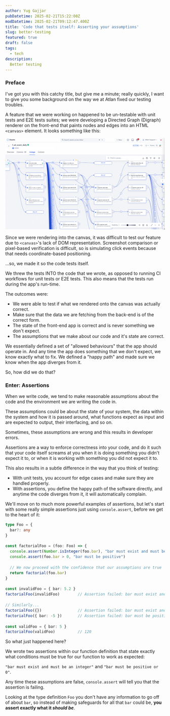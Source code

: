 ```yaml
---
author: Yug Gajjar
pubDatetime: 2025-02-21T15:22:00Z
modDatetime: 2025-02-21T09:12:47.400Z
title: 'Code that tests itself: Asserting your assumptions'
slug: better-testing
featured: true
draft: false
tags:
  - tech
description:
  Better testing
---
```


### Preface

I've got you with this catchy title, but give me a minute; really quickly, I want to give
you some background on the way we at Atlan fixed our testing troubles.

A feature that we were working on happened to be un-testable with
unit tests and E2E tests suites; we were developing a Directed Graph (Digraph)
renderer on the front-end that paints nodes and edges into an HTML `<canvas>` element. It looks
something like this:

![Lineage](../../assets/images/lineage.png)

Since we were rendering into the canvas, it was difficult to test
our feature due to `<canvas>`'s lack of DOM representation.
Screenshot comparison or pixel-based verification is difficult,
so is simulating click events because that needs coordinate-based positioning.

...so, we made it so the code tests itself.

We threw the tests INTO the code that we wrote, as opposed to running CI workflows for
unit tests or E2E tests. This also means that the tests run during the app's run-time.

The outcomes were:
- We were able to test if what we rendered onto the canvas was actually correct. 
- Make sure that the data we are fetching from the back-end is of the correct form.
- The state of the front-end app is correct and is never something we don't expect.
- The assumptions that we make about our code and it's state are correct.

We essentially defined a set of "allowed behaviours" that the app should operate in.
And any time the app does something that we don't expect, we know exactly what to fix.
We defined a "happy path" and made sure we know when the app diverges from it.

So, how did we do that?

### Enter: Assertions

When we write code, we tend to make reasonable assumptions about the code and
the environment we are writing the code in.

These assumptions could be about the state of your system, the data within the system and how it is passed around,
what functions expect as input and are expected to output, their interfacing, and so on.

Sometimes, these assumptions are wrong and this results in developer errors.

Assertions are a way to enforce correctness into your code, and do it such that your code itself screams
at you when it is doing something you didn't expect it to, or when it is working with something you did
not expect it to.

This also results in a subtle difference in the way that you think of testing:
- With unit tests, you account for edge cases and make sure they are handled properly.
- With assertions, you define the happy path of the software directly, and anytime the code diverges from it, it will automatically complain.

We'll move on to much more powerful examples of assertions, but let's start with
some really simple assertions just using `console.assert`, before we get to the heart of it:

```ts
type Foo = {
  bar?: any
}

const factorialFoo = (foo: Foo) => {
  console.assert(Number.isInteger(foo.bar), "bar must exist and must be an integer")
  console.assert(foo.bar > 0, "bar must be positive")

  // We now proceed with the confidence that our assumptions are true
  return factorial(foo.bar)
}

const invalidFoo = { bar: 5.2 }
factorialFoo(invalidFoo)        // Assertion failed: bar must exist and must be an integer

// Similarly...
factorialFoo({})                // Assertion failed: bar must exist and must be an integer
factorialFoo({ bar: -5 })       // Assertion failed: bar must be positive

const validFoo = { bar: 5 }
factorialFoo(validFoo)          // 120
```

So what just happened here?

We wrote two assertions within our function definition that state exactly
what conditions must be true for our function to work as expected:

`"bar must exist and must be an integer"` and `"bar must be positive or 0"`.

Any time these assumptions are false, `console.assert` will tell you that the assertion is failing.

Looking at the type definition `Foo` you don't have any information to go off of about `bar`, so instead of making
safeguards for all that `bar` could be, **you assert exactly what it _should be_**.

[//]: # (This isn't yet using assertions to their full capacity. But before I get to it, here's a)

[//]: # (slightly more powerful version of `assert&#40;&#41;`:)

[//]: # ()
[//]: # (```ts)

[//]: # (const env = import.meta.env.MODE)

[//]: # (const isDev = env === 'development')

[//]: # ()
[//]: # (const noOp = &#40;&#41; => {})

[//]: # ()
[//]: # (const createAssertFn = &#40;shouldRun&#41; => &#40;shouldRun ? console.assert : noOp&#41;)

[//]: # ()
[//]: # (const createTrackErrorFn = &#40;shouldRun&#41; =>)

[//]: # (    shouldRun)

[//]: # (        ? &#40;condition, ...args&#41; => {)

[//]: # (              if &#40;!condition&#41; {)

[//]: # (                  trackEvent&#40;'assertion_failed', {)

[//]: # (                      programState: args,)

[//]: # (                  }&#41;)

[//]: # (              })

[//]: # (          })

[//]: # (        : noOp)

[//]: # ()
[//]: # (export const useAssert = &#40;&#41; => {)

[//]: # (    return {)

[//]: # (        assertFnDev: createAssertFn&#40;isDev&#41;,)

[//]: # (        assertFn: createAssertFn&#40;!isDev&#41;,)

[//]: # (        assertTrackErrorDev: createTrackErrorFn&#40;isDev&#41;,)

[//]: # (        assertTrackError: createTrackErrorFn&#40;!isDev&#41;,)

[//]: # (    })

[//]: # (})

[//]: # (```)